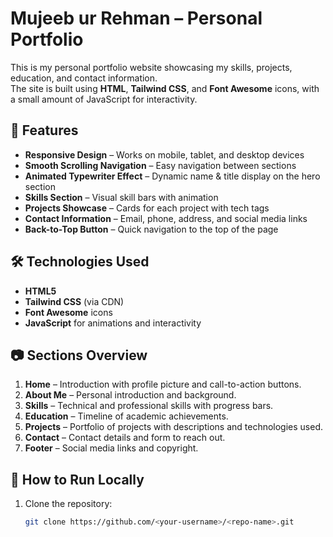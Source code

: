 # Mujeeb ur Rehman – Personal Portfolio

This is my personal portfolio website showcasing my skills, projects, education, and contact information.  
The site is built using **HTML**, **Tailwind CSS**, and **Font Awesome** icons, with a small amount of JavaScript for interactivity.

## 📂 Features

- **Responsive Design** – Works on mobile, tablet, and desktop devices
- **Smooth Scrolling Navigation** – Easy navigation between sections
- **Animated Typewriter Effect** – Dynamic name & title display on the hero section
- **Skills Section** – Visual skill bars with animation
- **Projects Showcase** – Cards for each project with tech tags
- **Contact Information** – Email, phone, address, and social media links
- **Back-to-Top Button** – Quick navigation to the top of the page

## 🛠️ Technologies Used

- **HTML5**
- **Tailwind CSS** (via CDN)
- **Font Awesome** icons
- **JavaScript** for animations and interactivity

## 📷 Sections Overview

1. **Home** – Introduction with profile picture and call-to-action buttons.
2. **About Me** – Personal introduction and background.
3. **Skills** – Technical and professional skills with progress bars.
4. **Education** – Timeline of academic achievements.
5. **Projects** – Portfolio of projects with descriptions and technologies used.
6. **Contact** – Contact details and form to reach out.
7. **Footer** – Social media links and copyright.

## 🚀 How to Run Locally

1. Clone the repository:
   ```bash
   git clone https://github.com/<your-username>/<repo-name>.git
